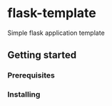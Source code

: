 # flask-template

Simple flask application template

## Getting started

### Prerequisites

### Installing
